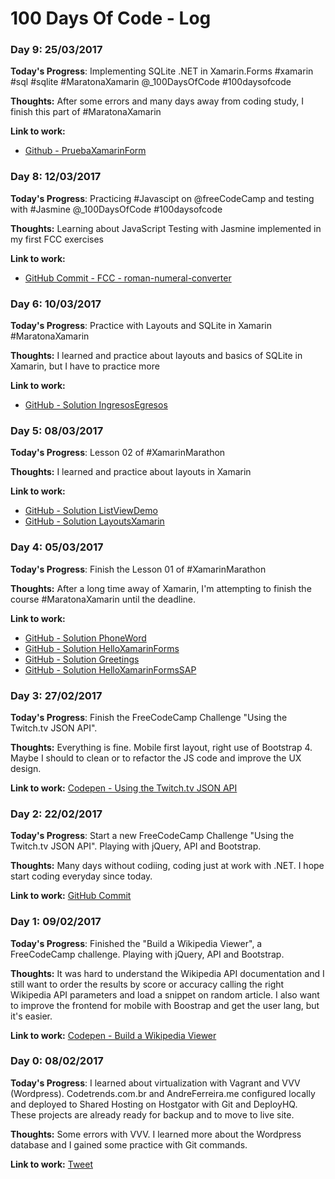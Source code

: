 # 100 Days Of Code - Log

### Day 9: 25/03/2017

**Today's Progress**: Implementing SQLite .NET in Xamarin.Forms #xamarin #sql #sqlite #MaratonaXamarin @_100DaysOfCode #100daysofcode

**Thoughts:** After some errors and many days away from coding study, I finish this part of #MaratonaXamarin

**Link to work:**

* [Github - PruebaXamarinForm](https://github.com/andreferreira-me/PruebaXamarinForm)

### Day 8: 12/03/2017

**Today's Progress**: Practicing #Javascipt on @freeCodeCamp and testing with #Jasmine @_100DaysOfCode #100daysofcode 

**Thoughts:** Learning about JavaScript Testing with Jasmine implemented in my first FCC exercises

**Link to work:**

* [GitHub Commit - FCC - roman-numeral-converter](https://github.com/andreferreira-me/FreeCodeCamp-projects/commit/e75042370591468f03d4a73e8d381214604ff0fb)

### Day 6: 10/03/2017

**Today's Progress**: Practice with Layouts and SQLite in Xamarin #MaratonaXamarin

**Thoughts:** I learned and practice about layouts and basics of SQLite in Xamarin, but I have to practice more

**Link to work:**

* [GitHub - Solution IngresosEgresos](https://github.com/andreferreira-me/IngresosEgresos)

### Day 5: 08/03/2017

**Today's Progress**: Lesson 02 of #XamarinMarathon

**Thoughts:** I learned and practice about layouts in Xamarin

**Link to work:**

* [GitHub - Solution ListViewDemo](https://github.com/andreferreira-me/ListViewDemo)
* [GitHub - Solution LayoutsXamarin](https://github.com/andreferreira-me/LayoutsXamarin)

### Day 4: 05/03/2017

**Today's Progress**: Finish the Lesson 01 of #XamarinMarathon

**Thoughts:** After a long time away of Xamarin, I'm attempting to finish the course #MaratonaXamarin until the deadline.

**Link to work:**

* [GitHub - Solution PhoneWord](https://github.com/andreferreira-me/PhoneWord)
* [GitHub - Solution HelloXamarinForms](https://github.com/andreferreira-me/HelloXamarinForms)
* [GitHub - Solution Greetings](https://github.com/andreferreira-me/Greetings)
* [GitHub - Solution HelloXamarinFormsSAP](https://github.com/andreferreira-me/HelloXamarinFormsSAP)

### Day 3: 27/02/2017

**Today's Progress**: Finish the FreeCodeCamp Challenge "Using the Twitch.tv JSON API".

**Thoughts:** Everything is fine. Mobile first layout, right use of Bootstrap 4. Maybe I should to clean or to refactor the JS code and improve the UX design.

**Link to work:** [Codepen - Using the Twitch.tv JSON API](https://codepen.io/andreferreira-me/full/JWdoaq/)

### Day 2: 22/02/2017

**Today's Progress**: Start a new FreeCodeCamp Challenge "Using the Twitch.tv JSON API". Playing with jQuery, API and Bootstrap.

**Thoughts:** Many days without codiing, coding just at work with .NET. I hope start coding everyday since today.

**Link to work:** [GitHub Commit](https://github.com/andreferreira-me/fcc-twitch-json-api/commit/11fd1df95da1889bb52d760256bb42540d7cd41c)

### Day 1: 09/02/2017

**Today's Progress**: Finished the "Build a Wikipedia Viewer", a FreeCodeCamp challenge. Playing with jQuery, API and Bootstrap.

**Thoughts:** It was hard to understand the Wikipedia API documentation and I still want to order the results by score or accuracy calling the right Wikipedia API parameters and load a snippet on random article. I also want to improve the frontend for mobile with Boostrap and get the user lang, but it's easier.

**Link to work:** [Codepen - Build a Wikipedia Viewer](https://codepen.io/andreferreira-me/full/YGqaZq/)

### Day 0: 08/02/2017

**Today's Progress**: I learned about virtualization with Vagrant and VVV (Wordpress). Codetrends.com.br and AndreFerreira.me configured locally and deployed to Shared Hosting on Hostgator with Git and DeployHQ. These projects are already ready for backup and to move to live site.

**Thoughts:** Some errors with VVV. I learned more about the Wordpress database and I gained some practice with Git commands.

**Link to work:** [Tweet](https://twitter.com/andreferreira_/status/829165589017026560)

